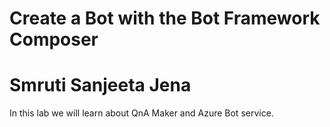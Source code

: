 # Create a Bot with the Bot Framework Composer
# Smruti Sanjeeta Jena

In this lab we will learn about QnA Maker and Azure Bot service.
